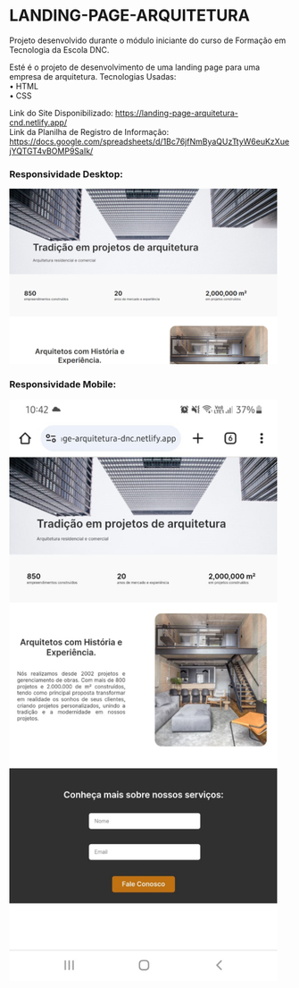# LANDING-PAGE-ARQUITETURA

Projeto desenvolvido durante o módulo iniciante do curso de Formação em Tecnologia da Escola DNC.

Esté é o projeto de desenvolvimento de uma landing page para uma empresa de arquitetura.
Tecnologias Usadas: <br>
• HTML <br>
• CSS

Link do Site Disponibilizado: https://landing-page-arquitetura-cnd.netlify.app/<br>
Link da Planilha de Registro de Informação: https://docs.google.com/spreadsheets/d/1Bc76jfNmByaQUzTtyW6euKzXuejYQTGT4vBOMP9SaIk/


### Responsividade Desktop:
<img src="/img/responsividade-desktop.png" width="480px">

### Responsividade Mobile:
<img src="/img/responsividade-mobile.png" width="480px">
